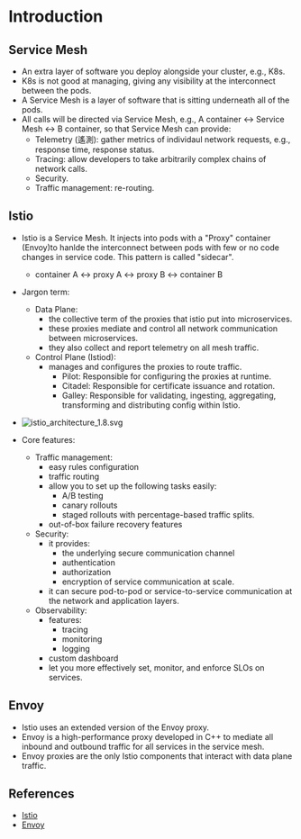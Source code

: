 # Introduction

## Service Mesh
- An extra layer of software you deploy alongside your cluster, e.g., K8s.
- K8s is not good at managing, giving any visibility at the interconnect between the pods.
- A Service Mesh is a layer of software that is sitting underneath all of the pods.
- All calls will be directed via Service Mesh, e.g., A container <-> Service Mesh <-> B container, so that Service Mesh can provide:
    - Telemetry (遙測): gather metrics of individaul network requests, e.g., response time, response status.
    - Tracing: allow developers to take arbitrarily complex chains of network calls.
    - Security.
    - Traffic management: re-routing.

## Istio
- Istio is a Service Mesh. It injects into pods with a "Proxy" container (Envoy)to hanlde the interconnect between pods with few or no code changes in service code. This pattern is called "sidecar".
    - container A <-> proxy A <-> proxy B <-> container B 
- Jargon term:
    - Data Plane:
        - the collective term of the proxies that istio put into microservices.
        - these proxies mediate and control all network communication between microservices.
        - they also collect and report telemetry on all mesh traffic.
    - Control Plane (Istiod):
        - manages and configures the proxies to route traffic.
            - Pilot: Responsible for configuring the proxies at runtime.
            - Citadel: Responsible for certificate issuance and rotation.
            - Galley: Responsible for validating, ingesting, aggregating, transforming and distributing config within Istio.
- ![istio_architecture_1.8.svg](https://istio.io/latest/docs/ops/deployment/architecture/arch.svg)

- Core features:
    - Traffic management:
        - easy rules configuration 
        - traffic routing
        - allow you to set up the following tasks easily:
            - A/B testing
            - canary rollouts
            - staged rollouts with percentage-based traffic splits.
        - out-of-box failure recovery features
    - Security: 
        - it provides:
            - the underlying secure communication channel
            - authentication
            - authorization
            - encryption of service communication at scale. 
        - it can secure pod-to-pod or service-to-service communication at the network and application layers.
    - Observability:
        - features:
            - tracing
            - monitoring
            - logging
        - custom dashboard
        - let you more effectively set, monitor, and enforce SLOs on services.

## Envoy
- Istio uses an extended version of the Envoy proxy. 
- Envoy is a high-performance proxy developed in C++ to mediate all inbound and outbound traffic for all services in the service mesh.
- Envoy proxies are the only Istio components that interact with data plane traffic.

## References
- [Istio](https://istio.io/latest/)
- [Envoy](https://www.envoyproxy.io/)
